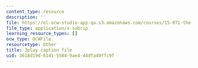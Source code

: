 ```yaml
---
content_type: resource
description: ''
file: https://ol-ocw-studio-app-qa.s3.amazonaws.com/courses/15-071-the-analytics-edge-spring-2017/3618d19d614155849ae444dfa49ffc9f_AByfsx3Dkek.vtt
file_type: application/x-subrip
learning_resource_types: []
ocw_type: OCWFile
resourcetype: Other
title: 3play caption file
uid: 3618d19d-6141-5584-9ae4-44dfa49ffc9f
---
```

